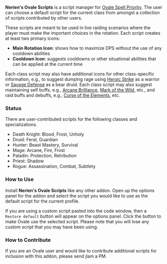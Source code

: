 **Nerien's Ovale Scripts** is a script manager for [Ovale Spell Priority][ovale].  The user can choose a default script for the current class from amongst a collection of scripts contributed by other users.

  [ovale]: http://www.curse.com/addons/wow/ovale

These scripts are meant to be used in live raiding scenarios where the player must make the important choices in the rotation.  Each script creates at least two primary icons:

- **Main Rotation Icon**: shows how to maximize DPS without the use of any cooldown abilities
- **Cooldown Icon**: suggests cooldowns or other situational abilities that can be applied at the current time

Each class script may also have additional icons for other class-specific information, e.g., to suggest dumping rage using [Heroic Strike][] as a warrior or [Savage Defense][] as a bear druid.  Each class script may also suggest maintaining self buffs, e.g., [Arcane Brilliance][], [Mark of the Wild][], etc., and raid buffs and debuffs, e.g., [Curse of the Elements][], etc.

  [Arcane Brilliance]: http://www.wowhead.com/spell=1459
  [Curse of the Elements]: http://www.wowhead.com/spell=1490
  [Heroic Strike]: http://www.wowhead.com/spell=78
  [Mark of the Wild]: http://www.wowhead.com/spell=1126
  [Savage Defense]: http://www.wowhead.com/spell=62606

### Status ###

There are user-contributed scripts for the following classes and specializations.

- Death Knight: Blood, Frost, Unholy
- Druid: Feral, Guardian
- Hunter: Beast Mastery, Survival
- Mage: Arcane, Fire, Frost
- Paladin: Protection, Retribution
- Priest: Shadow
- Rogue: Assassination, Combat, Subtlety

### How to Use ###

Install **Nerien's Ovale Scripts** like any other addon.  Open up the options panel for the addon and select the script you would like to use as the default script for the current profile.

If you are using a custom script pasted into the code window, then a `Restore default` button will appear on the options panel.  Click the button to make Ovale use the selected script.  Please note that you will lose any custom script that you may have been using.

### How to Contribute ###

If you are an Ovale user and would like to contribute additional scripts for inclusion with this addon, please send jlam a PM.